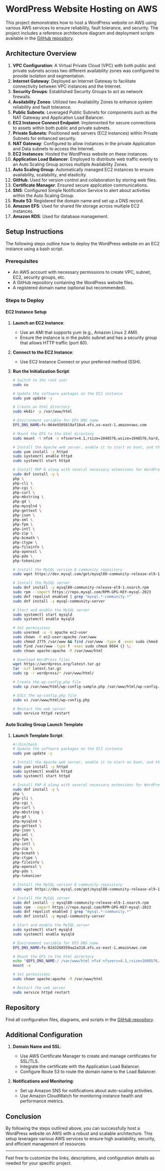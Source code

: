 # WordPress Website Hosting on AWS

This project demonstrates how to host a WordPress website on AWS using various AWS services to ensure reliability, fault tolerance, and security. The project includes a reference architecture diagram and deployment scripts available in the [GitHub repository](https://github.com/galkini/Host_a_WordPress_Website_on_AWS/).

## Architecture Overview

1. **VPC Configuration**: A Virtual Private Cloud (VPC) with both public and private subnets across two different availability zones was configured to provide isolation and segmentation.
2. **Internet Gateway**: Deployed an Internet Gateway to facilitate connectivity between VPC instances and the Internet.
3. **Security Groups**: Established Security Groups to act as network firewalls.
4. **Availability Zones**: Utilized two Availability Zones to enhance system reliability and fault tolerance.
5. **Public Subnets**: Leveraged Public Subnets for components such as the NAT Gateway and Application Load Balancer.
6. **EC2 Instance Connect Endpoint**: Implemented for secure connections to assets within both public and private subnets.
7. **Private Subnets**: Positioned web servers (EC2 instances) within Private Subnets for enhanced security.
8. **NAT Gateway**: Configured to allow instances in the private Application and Data subnets to access the Internet.
9. **EC2 Instances**: Hosted the WordPress website on these instances.
10. **Application Load Balancer**: Employed to distribute web traffic evenly to an Auto Scaling Group across multiple Availability Zones.
11. **Auto Scaling Group**: Automatically managed EC2 instances to ensure availability, scalability, and elasticity.
12. **GitHub**: Used for version control and collaboration by storing web files.
13. **Certificate Manager**: Ensured secure application communications.
14. **SNS**: Configured Simple Notification Service to alert about activities within the Auto Scaling Group.
15. **Route 53**: Registered the domain name and set up a DNS record.
16. **Amazon EFS**: Used for shared file storage across multiple EC2 instances.
17. **Amazon RDS**: Used for database management.

## Setup Instructions

The following steps outline how to deploy the WordPress website on an EC2 instance using a bash script.

### Prerequisites

- An AWS account with necessary permissions to create VPC, subnet, EC2, security groups, etc.
- A GitHub repository containing the WordPress website files.
- A registered domain name (optional but recommended).

### Steps to Deploy

#### EC2 Instance Setup

1. **Launch an EC2 Instance**:
    - Use an AMI that supports yum (e.g., Amazon Linux 2 AMI).
    - Ensure the instance is in the public subnet and has a security group that allows HTTP traffic (port 80).

2. **Connect to the EC2 Instance**:
    - Use EC2 Instance Connect or your preferred method (SSH).

3. **Run the Initialization Script**:

    ```bash
    # Switch to the root user
    sudo su
    
    # Update the software packages on the EC2 instance
    sudo yum update -y
    
    # Create an html directory
    sudo mkdir -p /var/www/html
    
    # Environment variable for EFS DNS name
    EFS_DNS_NAME=fs-064e9505819af10a4.efs.us-east-1.amazonaws.com
    
    # Mount the EFS to the html directory
    sudo mount -t nfs4 -o nfsvers=4.1,rsize=1048576,wsize=1048576,hard,timeo=600,retrans=2,noresvport "$EFS_DNS_NAME":/ /var/www/html
    
    # Install the Apache web server, enable it to start on boot, and then start the server immediately
    sudo yum install -y httpd
    sudo systemctl enable httpd
    sudo systemctl start httpd
    
    # Install PHP 8 along with several necessary extensions for WordPress to run
    sudo dnf install -y \
    php \
    php-cli \
    php-cgi \
    php-curl \
    php-mbstring \
    php-gd \
    php-mysqlnd \
    php-gettext \
    php-json \
    php-xml \
    php-fpm \
    php-intl \
    php-zip \
    php-bcmath \
    php-ctype \
    php-fileinfo \
    php-openssl \
    php-pdo \
    php-tokenizer
    
    # Install the MySQL version 8 community repository
    sudo wget https://dev.mysql.com/get/mysql80-community-release-el9-1.noarch.rpm
    
    # Install the MySQL server
    sudo dnf install -y mysql80-community-release-el9-1.noarch.rpm
    sudo rpm --import https://repo.mysql.com/RPM-GPG-KEY-mysql-2023
    sudo dnf repolist enabled | grep "mysql.*-community.*"
    sudo dnf install -y mysql-community-server
    
    # Start and enable the MySQL server
    sudo systemctl start mysqld
    sudo systemctl enable mysqld
    
    # Set permissions
    sudo usermod -a -G apache ec2-user
    sudo chown -R ec2-user:apache /var/www
    sudo chmod 2775 /var/www && find /var/www -type d -exec sudo chmod 2775 {} \;
    sudo find /var/www -type f -exec sudo chmod 0664 {} \;
    sudo chown apache:apache -R /var/www/html
    
    # Download WordPress files
    wget https://wordpress.org/latest.tar.gz
    tar -xzf latest.tar.gz
    sudo cp -r wordpress/* /var/www/html/
    
    # Create the wp-config.php file
    sudo cp /var/www/html/wp-config-sample.php /var/www/html/wp-config.php
    
    # Edit the wp-config.php file
    sudo vi /var/www/html/wp-config.php
    
    # Restart the web server
    sudo service httpd restart
    ```

#### Auto Scaling Group Launch Template

1. **Launch Template Script**:

    ```bash
    #!/bin/bash
    # Update the software packages on the EC2 instance
    sudo yum update -y
    
    # Install the Apache web server, enable it to start on boot, and then start the server immediately
    sudo yum install -y httpd
    sudo systemctl enable httpd
    sudo systemctl start httpd
    
    # Install PHP 8 along with several necessary extensions for WordPress to run
    sudo dnf install -y \
    php \
    php-cli \
    php-cgi \
    php-curl \
    php-mbstring \
    php-gd \
    php-mysqlnd \
    php-gettext \
    php-json \
    php-xml \
    php-fpm \
    php-intl \
    php-zip \
    php-bcmath \
    php-ctype \
    php-fileinfo \
    php-openssl \
    php-pdo \
    php-tokenizer
    
    # Install the MySQL version 8 community repository
    sudo wget https://dev.mysql.com/get/mysql80-community-release-el9-1.noarch.rpm
    
    # Install the MySQL server
    sudo dnf install -y mysql80-community-release-el9-1.noarch.rpm
    sudo rpm --import https://repo.mysql.com/RPM-GPG-KEY-mysql-2023
    sudo dnf repolist enabled | grep "mysql.*-community.*"
    sudo dnf install -y mysql-community-server
    
    # Start and enable the MySQL server
    sudo systemctl start mysqld
    sudo systemctl enable mysqld
    
    # Environment variable for EFS DNS name
    EFS_DNS_NAME=fs-02d3268559aa2a318.efs.us-east-1.amazonaws.com
    
    # Mount the EFS to the html directory
    echo "$EFS_DNS_NAME:/ /var/www/html nfs4 nfsvers=4.1,rsize=1048576,wsize=1048576,hard,timeo=600,retrans=2 0 0" >> /etc/fstab
    mount -a
    
    # Set permissions
    sudo chown apache:apache -R /var/www/html
    
    # Restart the web server
    sudo service httpd restart
    ```

## Repository

Find all configuration files, diagrams, and scripts in the [GitHub repository](https://github.com/your-repo-link).

## Additional Configuration

1. **Domain Name and SSL**:
    - Use AWS Certificate Manager to create and manage certificates for SSL/TLS.
    - Integrate the certificate with the Application Load Balancer.
    - Configure Route 53 to route the domain name to the Load Balancer.

2. **Notifications and Monitoring**:
    - Set up Amazon SNS for notifications about auto-scaling activities.
    - Use Amazon CloudWatch for monitoring instance health and performance metrics.

## Conclusion

By following the steps outlined above, you can successfully host a WordPress website on AWS with a robust and scalable architecture. This setup leverages various AWS services to ensure high availability, security, and efficient management of resources.

---

Feel free to customize the links, descriptions, and configuration details as needed for your specific project.
